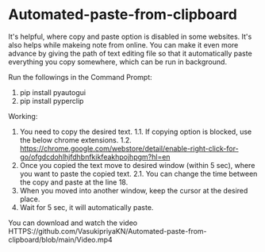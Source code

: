 # Automated-paste-from-clipboard
It's helpful, where copy and paste option is disabled in some websites.
It's also helps while makeing note from online.
You can make it even more advance by giving the path of text editing file so that it automatically paste everything you copy somewhere, which can be run in background.


Run the followings in the Command Prompt:
1. pip install pyautogui
2. pip install pyperclip

Working: 
1. You need to copy the desired text.
    1.1. If copying option is blocked, use the below chrome extensions.
    1.2. https://chrome.google.com/webstore/detail/enable-right-click-for-go/ofgdcdohlhjfdhbnfkikfeakhpojhpgm?hl=en
2. Once you copied the text move to desired window (within 5 sec), where you want to paste the copied text.
    2.1. You can change the time between the copy and paste at the line 18.
3. When you moved into another window, keep the cursor at the desired place.
4. Wait for 5 sec, it will automatically paste.

You can download and watch the video HTTPS://github.com/VasukipriyaKN/Automated-paste-from-clipboard/blob/main/Video.mp4
